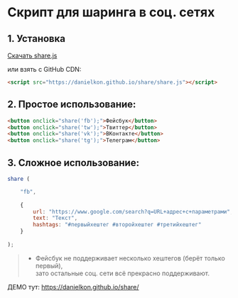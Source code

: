 # Скрипт для шаринга в соц. сетях

## 1. Установка

<a target="_blank" href="https://danielkon.github.io/share/share.js" class="btn btn-lg btn-primary mb-5" download>Скачать share.js</a><p> </p>
<p>или взять с GitHub CDN: </p>

```html
<script src="https://danielkon.github.io/share/share.js"></script>
```

## 2. Простое использование:

```html
<button onclick="share('fb');">Фейсбук</button>
<button onclick="share('tw');">Твиттер</button>
<button onclick="share('vk');">ВКонтакте</button>
<button onclick="share('tg');">Телеграм</button>
```

## 3. Сложное использование: 

```javascript
share ( 

    "fb", 
    
    {
        url: "https://www.google.com/search?q=URL+адрес+с+параметрами",
        text: "Текст",
        hashtags: "#первыйхештег #второйхештег #третийхештег"
    }
    
);
```
> * Фейсбук не поддерживает несколько хештегов (берёт только первый), <br>
зато остальные соц. сети всё прекрасно поддерживают.<p> </p>

ДЕМО тут: https://danielkon.github.io/share/


